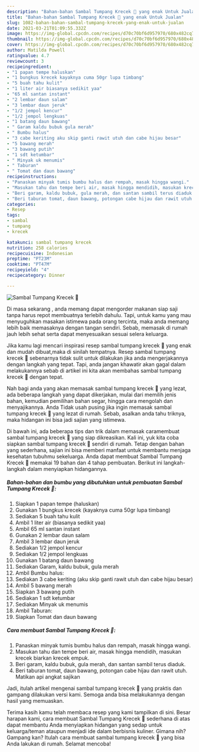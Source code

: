 ```yaml
---
description: "Bahan-bahan Sambal Tumpang Krecek 🍲 yang enak Untuk Jualan"
title: "Bahan-bahan Sambal Tumpang Krecek 🍲 yang enak Untuk Jualan"
slug: 1082-bahan-bahan-sambal-tumpang-krecek-yang-enak-untuk-jualan
date: 2021-03-21T01:09:55.332Z
image: https://img-global.cpcdn.com/recipes/d70c70bf6d957970/680x482cq70/sambal-tumpang-krecek-🍲-foto-resep-utama.jpg
thumbnail: https://img-global.cpcdn.com/recipes/d70c70bf6d957970/680x482cq70/sambal-tumpang-krecek-🍲-foto-resep-utama.jpg
cover: https://img-global.cpcdn.com/recipes/d70c70bf6d957970/680x482cq70/sambal-tumpang-krecek-🍲-foto-resep-utama.jpg
author: Matilda Powell
ratingvalue: 4.7
reviewcount: 3
recipeingredient:
- "1 papan tempe haluskan"
- "1 bungkus krecek kayaknya cuma 50gr lupa timbang"
- "5 buah tahu kulit"
- "1 liter air biasanya sedikit yaa"
- "65 ml santan instant"
- "2 lembar daun salam"
- "3 lembar daun jeruk"
- "1/2 jempol kencur"
- "1/2 jempol lengkuas"
- "1 batang daun bawang"
- " Garam kaldu bubuk gula merah"
- " Bumbu halus"
- "3 cabe keriting aku skip ganti rawit utuh dan cabe hijau besar"
- "5 bawang merah"
- "3 bawang putih"
- "1 sdt ketumbar"
- " Minyak uk menumis"
- " Taburan"
- " Tomat dan daun bawang"
recipeinstructions:
- "Panaskan minyak tumis bumbu halus dan rempah, masak hingga wangi."
- "Masukan tahu dan tempe beri air, masak hingga mendidih, masukan krecek biarkan krecek empuk."
- "Beri garam, kaldu bubuk, gula merah, dan santan sambil terus diaduk."
- "Beri taburan tomat, daun bawang, potongan cabe hijau dan rawit utuh. Matikan api angkat sajikan"
categories:
- Resep
tags:
- sambal
- tumpang
- krecek

katakunci: sambal tumpang krecek 
nutrition: 258 calories
recipecuisine: Indonesian
preptime: "PT23M"
cooktime: "PT47M"
recipeyield: "4"
recipecategory: Dinner

---
```



![Sambal Tumpang Krecek 🍲](https://img-global.cpcdn.com/recipes/d70c70bf6d957970/680x482cq70/sambal-tumpang-krecek-🍲-foto-resep-utama.jpg)

Di masa  sekarang , anda memang dapat mengorder makanan siap saji tanpa harus repot membuatnya terlebih dahulu. Tapi, untuk kamu yang mau menyuguhkan masakan istimewa pada orang tercinta, maka anda memang lebih baik memasaknya dengan tangan sendiri. Sebab, memasak di rumah jauh lebih sehat serta dapat menyesuaikan sesuai selera keluarga.

Jika kamu lagi mencari inspirasi resep sambal tumpang krecek 🍲 yang enak dan mudah dibuat,maka di sinilah tempatnya. Resep sambal tumpang krecek 🍲  sebenarnya tidak sulit untuk dilakukan jika anda mengerjakannya dengan langkah yang tepat. Tapi, anda jangan khawatir akan gagal dalam melakukannya 
sebab di artikel ini kita akan membahas sambal tumpang krecek 🍲 dengan tepat.  



Nah bagi anda yang akan memasak sambal tumpang krecek 🍲 yang lezat, ada beberapa langkah yang dapat dikerjakan, mulai dari memilih jenis bahan, kemudian pemilihan bahan segar, hingga cara mengolah dan menyajikannya. Anda Tidak usah pusing jika ingin memasak sambal tumpang krecek 🍲 yang lezat di rumah. Sebab, asalkan anda  tahu triknya, maka hidangan ini bisa jadi sajian yang istimewa.

Di bawah ini, ada beberapa tips dan trik dalam memasak caramembuat sambal tumpang krecek 🍲 yang siap dikreasikan. Kali ini, yuk kita coba siapkan sambal tumpang krecek 🍲 sendiri di rumah. Tetap dengan bahan yang sederhana, sajian ini bisa memberi manfaat untuk membantu menjaga kesehatan tubuhmu sekeluarga. Anda dapat membuat Sambal Tumpang Krecek 🍲 memakai 19 bahan dan 4 tahap pembuatan. Berikut ini langkah-langkah dalam menyiapkan hidangannya.

<!--inarticleads1-->

##### Bahan-bahan dan bumbu yang dibutuhkan untuk pembuatan Sambal Tumpang Krecek 🍲:

1. Siapkan 1 papan tempe (haluskan)
1. Gunakan 1 bungkus krecek (kayaknya cuma 50gr lupa timbang)
1. Sediakan 5 buah tahu kulit
1. Ambil 1 liter air (biasanya sedikit yaa)
1. Ambil 65 ml santan instant
1. Gunakan 2 lembar daun salam
1. Ambil 3 lembar daun jeruk
1. Sediakan 1/2 jempol kencur
1. Sediakan 1/2 jempol lengkuas
1. Gunakan 1 batang daun bawang
1. Sediakan  Garam, kaldu bubuk, gula merah
1. Ambil  Bumbu halus:
1. Sediakan 3 cabe keriting (aku skip ganti rawit utuh dan cabe hijau besar)
1. Ambil 5 bawang merah
1. Siapkan 3 bawang putih
1. Sediakan 1 sdt ketumbar
1. Sediakan  Minyak uk menumis
1. Ambil  Taburan:
1. Siapkan  Tomat dan daun bawang




<!--inarticleads2-->

##### Cara membuat Sambal Tumpang Krecek 🍲:

1. Panaskan minyak tumis bumbu halus dan rempah, masak hingga wangi.
1. Masukan tahu dan tempe beri air, masak hingga mendidih, masukan krecek biarkan krecek empuk.
1. Beri garam, kaldu bubuk, gula merah, dan santan sambil terus diaduk.
1. Beri taburan tomat, daun bawang, potongan cabe hijau dan rawit utuh. Matikan api angkat sajikan




Jadi, itulah artikel mengenai  sambal tumpang krecek 🍲  yang praktis dan gampang dilakukan versi kami. Semoga anda bisa melakukannya dengan hasil yang memuaskan. 

Terima kasih kamu telah membaca resep yang kami tampilkan di sini. Besar harapan kami, cara membuat  Sambal Tumpang Krecek 🍲 sederhana di atas dapat membantu Anda menyiapkan hidangan yang sedap untuk keluarga/teman ataupun menjadi ide dalam berbisnis kuliner. Gimana nih? Gampang kan? Itulah cara membuat sambal tumpang krecek 🍲 yang bisa Anda lakukan di rumah. Selamat mencoba!

